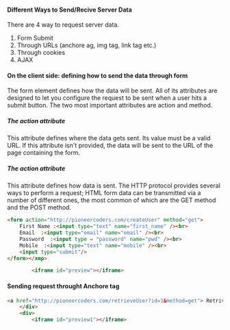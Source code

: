 <h4>Different Ways to Send/Recive Server Data</h4>
<p>There are 4 way to request server data.</p>
<ol type="1">
	<li>Form Submit</li>
	<li>Through URLs (anchore ag, img tag, link tag etc.)</li>
	<li>Through cookies</li>
	<li>AJAX</li>
</ol>

<h4>On the client side: defining how to send the data through form </h4>
<p> The form element defines how the data will be sent. All of its attributes are designed to let you configure the request to be sent when a user hits a submit button. The two most important attributes are action and method.
</p>

<h5> The action attribute</h5>
<p>This attribute defines where the data gets sent. Its value must be a valid URL. If this attribute isn't provided, the data will be sent to the URL of the page containing the form.</p>
<h5> The action attribute</h5>
<p> This attribute defines how data is sent. The HTTP protocol provides several ways to perform a request; HTML form data can be transmitted via a number of different ones, the most common of which are the GET method and the POST method.</p>

```html
<form action="http://pioneercoders.com/createUser" method="get">
	First Name :<input type="text" name="first_name" /><br>
	Email  :<input type="email" name="email" /><br>
	Password  :<input type = "password" name="pwd" /><br>
	Mobile  :<input type="text" name="mobile" /><br>	
	<input type="submit"/>
</form></xmp>

        <iframe id="preview"></iframe>
```

<h4>Sending request throught Anchore tag </h4>

```html
<a href="http://pioneercoders.com/retrieveUser?id=1&method=get"> Retrive user data</a> </xmp>
	</div>
	<div>
        <iframe id="preview1"></iframe>
```

